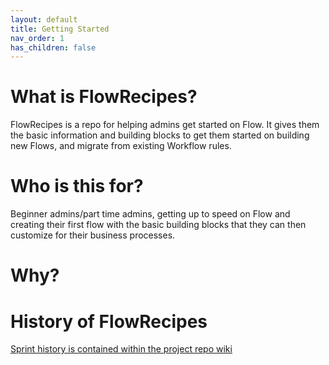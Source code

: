 ```yaml
---
layout: default
title: Getting Started
nav_order: 1
has_children: false
---
```


<!-- [Join the DLRS Trailblazer Community - Today!](https://trailhead.salesforce.com/trailblazer-community/groups/0F9300000009O5pCAE){: .btn .btn-green } -->

# What is FlowRecipes?

FlowRecipes is a repo for helping admins get started on Flow. It gives them the basic information and building blocks to get them started on building new Flows, and migrate from existing Workflow rules.

# Who is this for?
Beginner admins/part time admins, getting up to speed on Flow and creating their first flow with the basic building blocks that they can then customize for their business processes.

# Why?



# History of FlowRecipes

[Sprint history is contained within the project repo wiki](https://github.com/SFDO-Community-Sprints/FlowRecipes/wiki)
